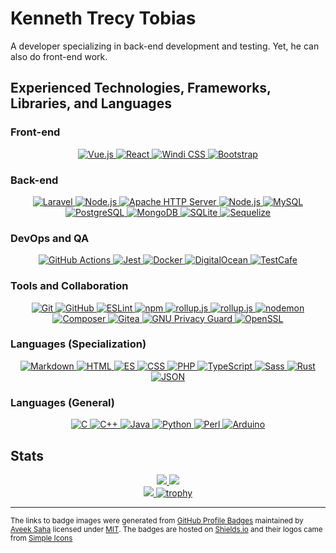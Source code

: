 # Kenneth Trecy Tobias
A developer specializing in back-end development and testing. Yet, he can also do front-end work.

## Experienced Technologies, Frameworks, Libraries, and Languages

### Front-end
<div align="center">
	<a href="https://vuejs.org/">
		<img title="Vue.js" src="https://img.shields.io/badge/Vue.js-4FC08D.svg?style=for-the-badge&logo=vuedotjs&logoColor=white">
	</a>
	<a href="https://reactjs.org/">
		<img title="React" src="https://img.shields.io/badge/React-61DAFB.svg?style=for-the-badge&logo=React&logoColor=black">
	</a>
	<a href="https://windicss.org/">
		<img title="Windi CSS" src="https://img.shields.io/badge/Windi%20CSS-48B0F1.svg?style=for-the-badge&logo=Windi-CSS&logoColor=white">
	</a>
	<a href="https://getbootstrap.com/">
		<img title="Bootstrap" src="https://img.shields.io/badge/Bootstrap-7952B3.svg?style=for-the-badge&logo=Bootstrap&logoColor=white">
	</a>
</div>

### Back-end
<div align="center">
	<a href="https://laravel.com/">
		<img title="Laravel" src="https://img.shields.io/badge/Laravel-FF2D20.svg?style=for-the-badge&logo=Laravel&logoColor=white">
	</a>
	<a href="https://expressjs.com/">
		<img title="Node.js" src="https://img.shields.io/badge/Express-000000.svg?style=for-the-badge&logo=Express&logoColor=white">
	</a>
	<a href="https://httpd.apache.org/">
		<img title="Apache HTTP Server" src="https://img.shields.io/badge/Apache-D22128.svg?style=for-the-badge&logo=Apache&logoColor=white">
	</a>
	<a href="https://nodejs.org/en/">
		<img title="Node.js" src="https://img.shields.io/badge/Node.js-339933.svg?style=for-the-badge&logo=nodedotjs&logoColor=white">
	</a>
	<a href="https://mysql.com/">
		<img title="MySQL" src="https://img.shields.io/badge/MySQL-4479A1.svg?style=for-the-badge&logo=MySQL&logoColor=white">
	</a>
	<a href="https://postgresql.org/">
		<img title="PostgreSQL" src="https://img.shields.io/badge/PostgreSQL-4169E1.svg?style=for-the-badge&logo=PostgreSQL&logoColor=white">
	</a>
	<a href="https://www.mongodb.com/">
		<img title="MongoDB" src="https://img.shields.io/badge/MongoDB-47A248.svg?style=for-the-badge&logo=MongoDB&logoColor=white">
	</a>
	<a href="https://www.sqlite.org/index.html">
		<img title="SQLite" src="https://img.shields.io/badge/SQLite-003B57.svg?style=for-the-badge&logo=SQLite&logoColor=white">
	</a>
	<a href="https://sequelize.org/">
		<img title="Sequelize" src="https://img.shields.io/badge/Sequelize-52B0E7.svg?style=for-the-badge&logo=Sequelize&logoColor=white">
	</a>
</div>

### DevOps and QA
<div align="center">
	<a href="https://github.com/features/actions">
		<img title="GitHub Actions" src="https://img.shields.io/badge/GitHub%20Actions-2088FF.svg?style=for-the-badge&logo=GitHub-Actions&logoColor=white">
	</a>
	<a href="https://jestjs.io/">
		<img title="Jest" src="https://img.shields.io/badge/Jest-C21325.svg?style=for-the-badge&logo=Jest&logoColor=white">
	</a>
	<a href="https://www.docker.com/">
		<img title="Docker" src="https://img.shields.io/badge/Docker-2496ED.svg?style=for-the-badge&logo=Docker&logoColor=white">
	</a>
	<a href="https://www.digitalocean.com/">
		<img title="DigitalOcean" src="https://img.shields.io/badge/DigitalOcean-0080FF.svg?style=for-the-badge&logo=DigitalOcean&logoColor=white">
	</a>
	<a href="https://testcafe.io/">
		<img title="TestCafe" src="https://img.shields.io/badge/TestCafe-36B6E5.svg?style=for-the-badge&logo=TestCafe&logoColor=white">
	</a>
</div>

### Tools and Collaboration
<div align="center">
	<a href="https://git-scm.com/">
		<img title="Git" src="https://img.shields.io/badge/Git-F05032.svg?style=for-the-badge&logo=Git&logoColor=white">
	</a>
	<a href="https://github.com/">
		<img title="GitHub" src="https://img.shields.io/badge/GitHub-181717.svg?style=for-the-badge&logo=GitHub&logoColor=white">
	</a>
	<a href="https://eslint.org/">
		<img title="ESLint" src="https://img.shields.io/badge/ESLint-4B32C3.svg?style=for-the-badge&logo=ESLint&logoColor=white">
	</a>
	<a href="https://www.npmjs.com/">
		<img title="npm" src="https://img.shields.io/badge/npm-CB3837.svg?style=for-the-badge&logo=npm&logoColor=white">
	</a>
	<a href="https://rollupjs.org/guide/en/">
		<img title="rollup.js" src="https://img.shields.io/badge/rollup.js-EC4A3F.svg?style=for-the-badge&logo=rollupdotjs&logoColor=white">
	</a>
	<a href="https://vitejs.dev/">
		<img title="rollup.js" src="https://img.shields.io/badge/Vite-646CFF.svg?style=for-the-badge&logo=Vite&logoColor=white">
	</a>
	<a href="https://nodemon.io/">
		<img title="nodemon" src="https://img.shields.io/badge/Nodemon-76D04B.svg?style=for-the-badge&logo=Nodemon&logoColor=white">
	</a>
	<a href="https://getcomposer.org/">
		<img title="Composer" src="https://img.shields.io/badge/Composer-885630.svg?style=for-the-badge&logo=Composer&logoColor=white">
	</a>
	<a href="https://gitea.io/en-us/">
		<img title="Gitea" src="https://img.shields.io/badge/Gitea-609926.svg?style=for-the-badge&logo=Gitea&logoColor=white">
	</a>
	<a href="https://www.gnupg.org/">
		<img title="GNU Privacy Guard" src="https://img.shields.io/badge/GNU%20Privacy%20Guard-0093DD.svg?style=for-the-badge&logo=GNU-Privacy-Guard&logoColor=white">
	</a>
	<a href="https://www.openssl.org/">
		<img title="OpenSSL" src="https://img.shields.io/badge/OpenSSL-721412.svg?style=for-the-badge&logo=OpenSSL&logoColor=white">
	</a>
</div>

### Languages (Specialization)
<div align="center">
	<a href="https://www.markdownguide.org/">
		<img title="Markdown" src="https://img.shields.io/badge/Markdown-000000.svg?style=for-the-badge&logo=Markdown&logoColor=white">
	</a>
	<a href="https://html.spec.whatwg.org/">
		<img title="HTML" src="https://img.shields.io/badge/HTML5-E34F26.svg?style=for-the-badge&logo=HTML5&logoColor=white">
	</a>
	<a href="https://developer.mozilla.org/en-US/docs/Web/javascript">
		<img title="ES" src="https://img.shields.io/badge/JavaScript-F7DF1E.svg?style=for-the-badge&logo=JavaScript&logoColor=black">
	</a>
	<a href="https://developer.mozilla.org/en-US/docs/Web/css">
		<img title="CSS" src="https://img.shields.io/badge/CSS3-1572B6.svg?style=for-the-badge&logo=CSS3&logoColor=white">
	</a>
	<a href="https://www.php.net/">
		<img title="PHP" src="https://img.shields.io/badge/PHP-777BB4.svg?style=for-the-badge&logo=PHP&logoColor=white">
	</a>
	<a href="https://www.typescriptlang.org/">
		<img title="TypeScript" src="https://img.shields.io/badge/TypeScript-3178C6.svg?style=for-the-badge&logo=TypeScript&logoColor=white">
	</a>
	<a href="https://sass-lang.com/">
		<img title="Sass" src="https://img.shields.io/badge/Sass-CC6699.svg?style=for-the-badge&logo=Sass&logoColor=white">
	</a>
	<a href="https://www.rust-lang.org/">
		<img title="Rust" src="https://img.shields.io/badge/Rust-000000.svg?style=for-the-badge&logo=Rust&logoColor=white">
	</a>
	<a href="https://www.json.org/json-en.html">
		<img title="JSON" src="https://img.shields.io/badge/JSON-000000.svg?style=for-the-badge&logo=JSON&logoColor=white">
	</a>
</div>

### Languages (General)
<div align="center">
	<a href="https://en.cppreference.com/w/c">
		<img title="C" src="https://img.shields.io/badge/C-A8B9CC.svg?style=for-the-badge&logo=C&logoColor=black">
	</a>
	<a href="https://en.cppreference.com/w/cpp">
		<img title="C++" src="https://img.shields.io/badge/C++-00599C.svg?style=for-the-badge&logo=C++&logoColor=white">
	</a>
	<a href="https://www.java.com/en/">
		<img title="Java" src="https://img.shields.io/badge/%20-%20Java-0074BD?style=for-the-badge">
	</a>
	<a href="https://www.python.org/">
		<img title="Python" src="https://img.shields.io/badge/Python-3776AB.svg?style=for-the-badge&logo=Python&logoColor=white">
	</a>
	<a href="https://www.perl.org/">
		<img title="Perl" src="https://img.shields.io/badge/Perl-39457E.svg?style=for-the-badge&logo=Perl&logoColor=white">
	</a>
	<a href="https://www.arduino.cc/reference/en/">
		<img title="Arduino" src="https://img.shields.io/badge/Arduino-00979D.svg?style=for-the-badge&logo=Arduino&logoColor=white">
	</a>
</div>

## Stats
<div align="center">
	<a href="https://git.io/streak-stats">
		<img src="https://streak-stats.demolab.com?user=KennethTrecy&theme=dark&hide_border=true&date_format=%5BY%20%5DM%20j&background=1A1B27&currStreakLabel=6C9FF4&ring=628FDA&currStreakNum=628FDA&fire=628FDA"/>
	</a>
	<a href="https://github.com/anuraghazra/github-readme-stats">
		<img src="https://github-readme-stats-sigma-ten-24.vercel.app/api?count_private=true&username=kennethtrecy&show_icons=true&theme=tokyonight&cache_seconds=21600&hide_border=true"/>
	</a>
	<br/>
	<a href="https://github.com/anuraghazra/github-readme-stats">
		<img src="https://github-readme-stats-sigma-ten-24.vercel.app/api/top-langs/?username=kennethtrecy&theme=tokyonight&cache_seconds=21600&hide_border=true&layout=compact&langs_count=7"/>
	</a>
	<a href="https://github.com/ryo-ma/github-profile-trophy">
		<img alt="trophy" src="https://github-profile-trophy.vercel.app/?username=KennethTrecy&theme=tokyonight&no-frame=true"/>
	</a>
</div>

---

<small>The links to badge images were generated from [GitHub Profile Badges] maintained by [Aveek Saha] licensed under [MIT]. The badges are hosted on [Shields.io] and their logos came from [Simple Icons]</small>

[MIT]: https://github.com/Aveek-Saha/GitHub-Profile-Badges/blob/master/LICENSE
[GitHub Profile Badges]: https://home.aveek.io/GitHub-Profile-Badges/
[Aveek Saha]: https://github.com/Aveek-Saha
[Simple Icons]: https://simpleicons.org/
[Shields.io]: https://shields.io/

</div>
